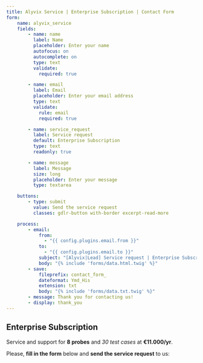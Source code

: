 ```yaml
---
title: Alyvix Service | Enterprise Subscription | Contact Form
form:
    name: alyvix_service
    fields:
        - name: name
          label: Name
          placeholder: Enter your name
          autofocus: on
          autocomplete: on
          type: text
          validate:
            required: true

        - name: email
          label: Email
          placeholder: Enter your email address
          type: text
          validate:
            rule: email
            required: true

        - name: service_request
          label: Service request
          default: Enterprise Subscription
          type: text
          readonly: true

        - name: message
          label: Message
          size: long
          placeholder: Enter your message
          type: textarea

    buttons:
        - type: submit
          value: Send the service request
          classes: gdlr-button with-border excerpt-read-more

    process:
        - email:
            from:
              - "{{ config.plugins.email.from }}"
            to:
              - "{{ config.plugins.email.to }}"
            subject: "[Alyvix|Lead] Service request | Enterprise Subscription"
            body: "{% include 'forms/data.html.twig' %}"
        - save:
            fileprefix: contact_form_
            dateformat: Ymd_His
            extension: txt
            body: "{% include 'forms/data.txt.twig' %}"
        - message: Thank you for contacting us!
        - display: thank_you
---
```


## **Enterprise** Subscription

Service and support for **8 probes** and *30 test cases* at **€11.000/yr**.

Please, **fill in the form** below and **send the service request** to us:
